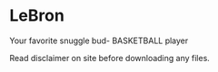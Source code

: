 # LeBron

Your favorite snuggle bud- BASKETBALL player





Read disclaimer on site before downloading any files.
